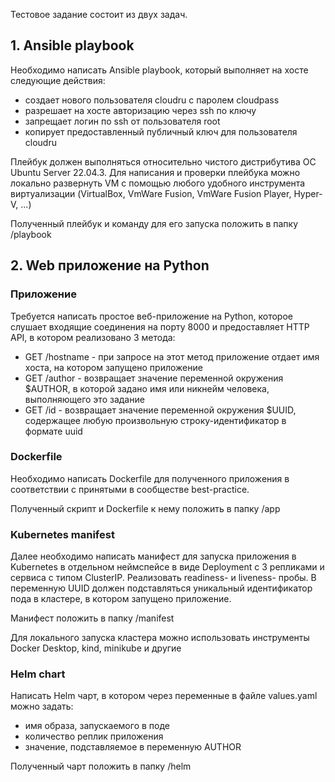 Тестовое задание состоит из двух задач. 
## 1. Ansible playbook
Необходимо написать Ansible playbook, который выполняет на хосте следующие действия:

- создает нового пользователя cloudru с паролем cloudpass 
- разрешает на хосте авторизацию через ssh по ключу
- запрещает логин по ssh от пользователя root 
- копирует предоставленный публичный ключ для пользователя cloudru

Плейбук должен выполняться относительно чистого дистрибутива ОС Ubuntu Server 22.04.3. Для написания и проверки плейбука можно локально развернуть VM с помощью любого удобного инструмента виртуализации (VirtualBox, VmWare Fusion, VmWare Fusion Player, Hyper-V, ...)

Полученный плейбук и команду для его запуска положить в папку /playbook

## 2. Web приложение на Python
### Приложение
Требуется написать простое веб-приложение на Python, которое слушает входящие соединения на порту 8000 и предоставляет HTTP API, в котором реализовано 3 метода:
- GET /hostname - при запросе на этот метод приложение отдает имя хоста, на котором запущено приложение
- GET /author - возвращает значение переменной окружения $AUTHOR, в которой задано имя или никнейм человека, выполняющего это задание
- GET /id - возвращает значение переменной окружения $UUID, содержащее любую произвольную строку-идентификатор в формате uuid

### Dockerfile
Необходимо написать Dockerfile для полученного приложения в соответствии с принятыми в сообществе best-practice.

Полученный скрипт и Dockerfile к нему положить в папку /app

### Kubernetes manifest
Далее необходимо написать манифест для запуска приложения в Kubernetes в отдельном неймспейсе в виде Deployment с 3 репликами и сервиса с типом ClusterIP. Реализовать readiness- и liveness- пробы. В переменную UUID должен подставляться уникальный идентификатор пода в кластере, в котором запущено приложение.

Манифест положить в папку /manifest

Для локального запуска кластера можно использовать инструменты Docker Desktop, kind, minikube и другие 

### Helm chart
Написать Helm чарт, в котором через переменные в файле values.yaml можно задать:
- имя образа, запускаемого в поде 
- количество реплик приложения
- значение, подставляемое в переменную AUTHOR

Полученный чарт положить в папку /helm
